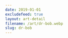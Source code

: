 ```yaml
---
date: 2019-01-01
excludefeed: true
layout: art-detail
filename: /art/dr-bob.webp
slug: dr-bob
---
```

